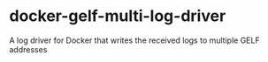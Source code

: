 # docker-gelf-multi-log-driver
A log driver for Docker that writes the received logs to multiple GELF addresses
